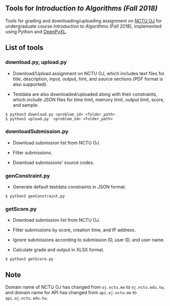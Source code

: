 ## Tools for *Introduction to Algorithms (Fall 2018)*
Tools for grading and downloading/uploading assignment on [NCTU OJ](https://oj.nctu.edu.tw/) for undergraduate course *Introduction to Algorithms (Fall 2018)*, implemented using Python and [OpenPyXL](https://pypi.org/project/openpyxl/).

## List of tools
### download.py, upload.py
- Download/Upload assignment on NCTU OJ, which includes text files for title, description, input, output, hint, and source sections (PDF format is also supported).

- Testdata are also downloaded/uploaded along with their constraints, which include JSON files for time limit, memory limit, output limit, score, and sample.

```
$ python3 download.py <problem_id> <folder_path>
$ python3 upload.py  <problem_id> <folder_path>
```

### downloadSubmission.py
- Download submission list from NCTU OJ.

- Filter submissions.

- Download submissions' source codes.

### genConstraint.py
- Generate default testdata constraints in JSON format.

```
$ python3 genConstraint.py
```

### getScore.py
- Download submission list from NCTU OJ.

- Filter submissions by score, creation time, and IP address.

- Ignore submissions according to submission ID, user ID, and user name.

- Calculate grade and output in XLSX format.

```
$ python3 getScore.py
```

## Note
Domain name of NCTU OJ has changed from `oj.nctu.me` to `oj.nctu.edu.tw`, and domain name for API has changed from `api.oj.nctu.me` to `api.oj.nctu.edu.tw`.
